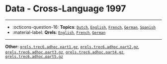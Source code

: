 # Data - Cross-Language 1997 



---

- :octicons-question-16: **Topics**: [`Dutch`](https://trec.nist.gov/data/topics_noneng/CL.topics.dutch.gz), [`English`](https://trec.nist.gov/data/topics_noneng/CL.topics.english.gz), [`French`](https://trec.nist.gov/data/topics_noneng/CL.topics.french.gz), [`German`](https://trec.nist.gov/data/topics_noneng/CL.topics.german.gz), [`Spanish`](https://trec.nist.gov/data/topics_noneng/CL.topics.spanish.gz)
- :material-label: **Qrels**: [`English`](https://trec.nist.gov/data/qrels_noneng/qrels.trec6.clir.english.gz), [`French`](https://trec.nist.gov/data/qrels_noneng/qrels.trec6.clir.french.gz), [`German`](https://trec.nist.gov/data/qrels_noneng/qrels.trec6.clir.german.gz)


---

**Other:** [`qrels.trec6.adhoc.part1.gz`](https://trec.nist.gov/data/qrels_eng/qrels.trec6.adhoc.part1.gz), [`qrels.trec6.adhoc.part2.gz`](https://trec.nist.gov/data/qrels_eng/qrels.trec6.adhoc.part2.gz), [`qrels.trec6.adhoc.part3.gz`](https://trec.nist.gov/data/qrels_eng/qrels.trec6.adhoc.part3.gz), [`qrels.trec6.adhoc.part4.gz`](https://trec.nist.gov/data/qrels_eng/qrels.trec6.adhoc.part4.gz), [`qrels.trec6.adhoc.part5.gz`](https://trec.nist.gov/data/qrels_eng/qrels.trec6.adhoc.part5.gz)
